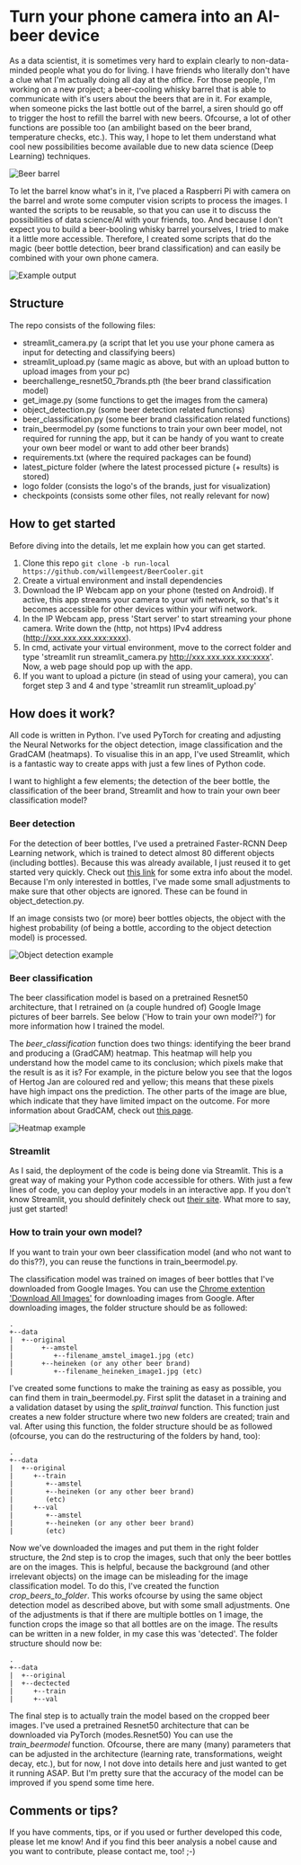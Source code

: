 # Turn your phone camera into an AI-beer device

As a data scientist, it is sometimes very hard to explain clearly to non-data-minded people what you do for living. I have friends who literally don't have a clue what I'm actually doing all day at the office. For those people, I'm working on a new project; a beer-cooling whisky barrel that is able to communicate with it's users about the beers that are in it. For example, when someone picks the last bottle out of the barrel, a siren should go off to trigger the host to refill the barrel with new beers. Ofcourse, a lot of other functions are possible too (an ambilight based on the beer brand, temperature checks, etc.). This way, I hope to let them understand what cool new possibilities become available due to new data science (Deep Learning) techniques. 

![Beer barrel](checkpoints/beer_barrel.jpg)

To let the barrel know what's in it, I've placed a Raspberri Pi with camera on the barrel and wrote some computer vision scripts to process the images. I wanted the scripts to be reusable, so that you can use it to discuss the possibilities of data science/AI with your friends, too. And because I don't expect you to build a beer-booling whisky barrel yourselves, I tried to make it a little more accessible. Therefore, I created some scripts that do the magic (beer bottle detection, beer brand classification) and can easily be combined with your own phone camera.

![Example output](checkpoints/beerclassification_output.JPG)

## Structure

The repo consists of the following files:
- streamlit_camera.py (a script that let you use your phone camera as input for detecting and classifying beers)
- streamlit_upload.py (same magic as above, but with an upload button to upload images from your pc)
- beerchallenge_resnet50_7brands.pth (the beer brand classification model)
- get_image.py (some functions to get the images from the camera)
- object_detection.py (some beer detection related functions)
- beer_classification.py (some beer brand classification related functions)
- train_beermodel.py (some functions to train your own beer model, not required for running the app, but it can be handy of you want to create your own beer model or want to add other beer brands)
- requirements.txt (where the required packages can be found)
- latest_picture folder (where the latest processed picture (+ results) is stored)
- logo folder (consists the logo's of the brands, just for visualization)
- checkpoints (consists some other files, not really relevant for now)

## How to get started

Before diving into the details, let me explain how you can get started.

1) Clone this repo ```git clone -b run-local https://github.com/willemgeest/BeerCooler.git```
2) Create a virtual environment and install dependencies
3) Download the IP Webcam app on your phone (tested on Android). If active, this app streams your camera to your wifi network, so that's it becomes accessible for other devices within your wifi network. 
4) In the IP Webcam app, press 'Start server' to start streaming your phone camera. Write down the (http, not https) IPv4 address (http://xxx.xxx.xxx.xxx:xxxx). 
5) In cmd, activate your virtual environment, move to the correct folder and type 'streamlit run streamlit_camera.py http://xxx.xxx.xxx.xxx:xxxx'. Now, a web page should pop up with the app. 
6) If you want to upload a picture (in stead of using your camera), you can forget step 3 and 4 and type 'streamlit run streamlit_upload.py'

## How does it work?

All code is written in Python. I've used PyTorch for creating and adjusting the Neural Networks for the object detection, image classification and the GradCAM (heatmaps). To visualise this in an app, I've used Streamlit, which is a fantastic way to create apps with just a few lines of Python code. 

I want to highlight a few elements; the detection of the beer bottle, the classification of the beer brand, Streamlit and how to train your own beer classification model?

### Beer detection

For the detection of beer bottles, I've used a pretrained Faster-RCNN Deep Learning network, which is trained to detect almost 80 different objects (including bottles). Because this was already available, I just reused it to get started very quickly. Check out [this link](https://debuggercafe.com/faster-rcnn-object-detection-with-pytorch/) for some extra info about the model. Because I'm only interested in bottles, I've made some small adjustments to make sure that other objects are ignored. These can be found in object_detection.py.

If an image consists two (or more) beer bottles objects, the object with the highest probability (of being a bottle, according to the object detection model) is processed. 

![Object detection example](checkpoints/object_detection_example.jpg)

### Beer classification

The beer classification model is based on a pretrained Resnet50 architecture, that I retrained on (a couple hundred of) Google Image pictures of beer barrels. See below ('How to train your own model?') for more information how I trained the model. 

The *beer_classification* function does two things: identifying the beer brand and producing a (GradCAM) heatmap. This heatmap will help you understand how the model came to its conclusion; which pixels make that the result is as it is? For example, in the picture below you see that the logos of Hertog Jan are coloured red and yellow; this means that these pixels have high impact ons the prediction. The other parts of the image are blue, which indicate that they have limited impact on the outcome. For more information about GradCAM, check out [this page](https://medium.com/@stepanulyanin/implementing-grad-cam-in-pytorch-ea0937c31e82).

![Heatmap example](checkpoints/heatmap_example.jpg)

### Streamlit

As I said, the deployment of the code is being done via Streamlit. This is a great way of making your Python code accessible for others. With just a few lines of code, you can deploy your models in an interactive app. If you don't know Streamlit, you should definitely check out [their site](https://www.streamlit.io/). What more to say, just get started!

### How to train your own model?

If you want to train your own beer classification model (and who not want to do this??), you can reuse the functions in train_beermodel.py. 

The classification model was trained on images of beer bottles that I've downloaded from Google Images. You can use the [Chrome extention 'Download All Images'](https://chrome.google.com/webstore/detail/download-all-images/ifipmflagepipjokmbdecpmjbibjnakm) for downloading images from Google. After downloading images, the folder structure should be as followed:
```
.
+--data
|  +--original
|       +--amstel
|          +--filename_amstel_image1.jpg (etc)
|       +--heineken (or any other beer brand)
|          +--filename_heineken_image1.jpg (etc)
```

I've created some functions to make the training as easy as possible, you can find them in train_beermodel.py. First split the dataset in a training and a validation dataset by using the *split_trainval* function. This function just creates a new folder structure where two new folders are created; train and val. After using this function, the folder structure should be as followed (ofcourse, you can do the restructuring of the folders by hand, too):
```
.
+--data
|  +--original
|     +--train
|        +--amstel
|        +--heineken (or any other beer brand)
|        (etc)
|     +--val
|        +--amstel
|        +--heineken (or any other beer brand)
|        (etc)
```
Now we've downloaded the images and put them in the right folder structure, the 2nd step is to crop the images, such that only the beer bottles are on the images. This is helpful, because the background (and other irrelevant objects) on the image can be misleading for the image classification model. To do this, I've created the function *crop_beers_to_folder*. This works ofcourse by using the same object detection model as described above, but with some small adjustments. One of the adjustments is that if there are multiple bottles on 1 image, the function crops the image so that all bottles are on the image. The results can be written in a new folder, in my case this was 'detected'. The folder structure should now be:
```
.
+--data
|  +--original
|  +--dectected
|     +--train
|     +--val
```
The final step is to actually train the model based on the cropped beer images. I've used a pretrained Resnet50 architecture that can be downloaded via PyTorch (modes.Resnet50) You can use the *train_beermodel* function. Ofcourse, there are many (many) parameters that can be adjusted in the architecture (learning rate, transformations, weight decay, etc.), but for now, I not dove into details here and just wanted to get it running ASAP. But I'm pretty sure that the accuracy of the model can be improved if you spend some time here. 

## Comments or tips?

If you have comments, tips, or if you used or further developed this code, please let me know! And if you find this beer analysis a nobel cause and you want to contribute, please contact me, too! ;-)

